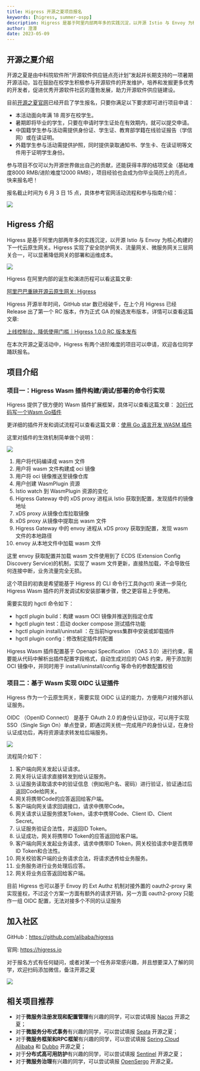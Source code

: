 ```yaml
---
title: Higress 开源之夏项目报名
keywords: [higress, summer-ospp]
description: Higress 是基于阿里内部两年多的实践沉淀，以开源 Istio 与 Envoy 为核心构建的下一代云原生网关
author: 澄潭
date: 2023-05-09
---
```


## 开源之夏介绍

开源之夏是由中科院软件所“开源软件供应链点亮计划”发起并长期支持的一项暑期开源活动，旨在鼓励在校学生积极参与开源软件的开发维护，培养和发掘更多优秀的开发者，促进优秀开源软件社区的蓬勃发展，助力开源软件供应链建设。

目前[开源之夏官网](https://summer-ospp.ac.cn)已经开启了学生报名，只要你满足以下要求即可进行项目申请：

- 本活动面向年满 18 周岁在校学生。
- 暑期即将毕业的学生，只要在申请时学生证处在有效期内，就可以提交申请。
- 中国籍学生参与活动需提供身份证、学生证、教育部学籍在线验证报告（学信网）或在读证明。
- 外籍学生参与活动需提供护照，同时提供录取通知书、学生卡、在读证明等文件用于证明学生身份。

参与项目不仅可以为开源世界做出自己的贡献，还能获得丰厚的结项奖金（基础难度8000 RMB/进阶难度12000 RMB），项目经验也会成为你毕业简历上的亮点，快来报名吧！

报名截止时间为 6 月 3 日 15 点，具体参考官网活动流程和参与指南介绍：

![](https://img.alicdn.com/imgextra/i4/O1CN01gxAj9N27FL4twpxbV_!!6000000007767-0-tps-2768-1114.jpg)


## Higress 介绍

Higress 是基于阿里内部两年多的实践沉淀，以开源 Istio 与 Envoy 为核心构建的下一代云原生网关。Higress 实现了安全防护网关、流量网关、微服务网关三层网关合一，可以显著降低网关的部署和运维成本。

![](https://img.alicdn.com/imgextra/i1/O1CN01iO9ph825juHbOIg75_!!6000000007563-2-tps-2483-2024.png)

Higress 在阿里内部的诞生和演进历程可以看这篇文章:

[阿里巴巴重磅开源云原生网关: Higress](https://mp.weixin.qq.com/s/dgvd9TslzhX1ZuUNIH2ZXg)

Higress 开源半年时间，GitHub star 数已经破千，在上个月 Higress 已经 Release 出了第一个 RC 版本，作为正式 GA 的候选发布版本，详情可以查看这篇文章:

[上线控制台，降低使用门槛｜Higress 1.0.0 RC 版本发布](https://mp.weixin.qq.com/s/ogy-xXXLEgzw6otaIAT6Dw)

在本次开源之夏活动中，Higress 有两个进阶难度的项目可以申请，欢迎各位同学踊跃报名。

## 项目介绍

### 项目一：Higress Wasm 插件构建/调试/部署的命令行实现

Higress 提供了很方便的 Wasm 插件扩展框架，具体可以查看这篇文章： [30行代码写一个Wasm Go插件](https://higress.io/zh-cn/blog/30-line-wasm)

更详细的插件开发和调试流程可以查看这篇文章：[使用 Go 语言开发 WASM 插件](https://higress.io/zh-cn/docs/user/wasm-go)

这里对插件的生效机制简单做个说明：

![](https://img.alicdn.com/imgextra/i4/O1CN01PO4HYC1h7qYHonHHZ_!!6000000004231-2-tps-1100-537.png)

1. 用户将代码编译成 wasm 文件
2. 用户将 wasm 文件构建成 oci 镜像
3. 用户将 oci 镜像推送至镜像仓库
4. 用户创建 WasmPlugin 资源
5. Istio watch 到 WasmPlugin 资源的变化
6. Higress Gateway 中的 xDS proxy 进程从 Istio 获取到配置，发现插件的镜像地址
7. xDS proxy 从镜像仓库拉取镜像
8. xDS proxy 从镜像中提取出 wasm 文件
9. Higress Gateway 中的 envoy 进程从 xDS proxy 获取到配置，发现 wasm 文件的本地路径
10. envoy 从本地文件中加载 wasm 文件

这里 envoy 获取配置并加载 wasm 文件使用到了 ECDS (Extension Config Discovery Service)的机制，实现了 wasm 文件更新，直接热加载，不会导致任何连接中断，业务流量完全无损。

这个项目的初衷是希望能基于 Higress 的 CLI 命令行工具(hgctl) 来进一步简化 Higress Wasm 插件的开发调试和安装部署步骤，使之更容易上手使用。

需要实现的 hgctl 命令如下：

- hgctl plugin build：构建 wasm OCI 镜像并推送到指定仓库
- hgctl plugin test：启动 docker compose 测试插件功能
- hgctl plugin install/uninstall ：在当前higress集群中安装或卸载插件
- hgctl plugin config：修改制定插件的配置

Higress Wasm 插件配置基于 Openapi Specification （OAS 3.0）进行约束，需要能从代码中解析出插件配置字段格式，自动生成对应的 OAS 约束，用于添加到 OCI 镜像中，并同时用于 install/uninstall/config 等命令的参数配置校验

### 项目二：基于 Wasm 实现 OIDC 认证插件

Higress 作为一个云原生网关，需要实现 OIDC 认证的能力，方便用户对接外部认证服务。

OIDC （OpenID Connect） 是基于 OAuth 2.0 的身份认证协议，可以用于实现 SSO（Single Sign On）单点登录，即通过网关统一完成用户的身份认证，在身份认证成功后，再将资源请求转发给后端服务。

![](https://summer-resource.obs.cn-north-4.myhuaweicloud.com/image_1682322347641.png?AccessKeyId=PVWAQ81YUWFDVEUNOSXR&Expires=1768722347&Signature=uaKg4CAupPRGPdz%2BtRT1qcc5SeI%3D)

流程简介如下：

1. 客户端向网关发起认证请求。
2. 网关将认证请求直接转发到给认证服务。
3. 认证服务读取请求中的验证信息（例如用户名、密码）进行验证，验证通过后返回Code给网关。
4. 网关将携带Code的应答返回给客户端。
5. 客户端向网关请求回调接口，请求中携带Code。
6. 网关请求认证服务颁发Token，请求中携带Code、Client ID、Client Secret。
7. 认证服务验证合法性，并返回ID Token。
8. 认证成功，网关将携带ID Token的应答返回给客户端。
9. 客户端向网关发起业务请求，请求中携带ID Token，网关校验请求中是否携带ID Token和合法性。
10. 网关校验客户端的业务请求合法，将请求透传给业务服务。
11. 业务服务进行业务处理后应答。
12. 网关将业务应答返回给客户端。

目前 Higress 也可以基于 Envoy 的 Ext Authz 机制对接外置的 oauth2-proxy 来实现鉴权，不过这个方案一方面有额外的请求开销，另一方面 oauth2-proxy 只能作一组 OIDC 配置，无法对接多个不同的认证服务


## 加入社区

GitHub：https://github.com/alibaba/higress

官网: https://higress.io

对于报名方式有任何疑问，或者对某一个任务非常感兴趣，并且想要深入了解的同学，欢迎扫码添加微信，备注开源之夏

![](https://img.alicdn.com/imgextra/i3/O1CN01bkpHik1yZBhbnhyTf_!!6000000006592-2-tps-500-500.png)

## 相关项目推荐

- 对于**微服务注册发现和配置管理**有兴趣的同学，可以尝试填报 [Nacos](https://nacos.io/zh-cn/blog/iscas2023.html) 开源之夏；
- 对于**微服务分布式事务**有兴趣的同学，可以尝试填报 [Seata](https://summer-ospp.ac.cn/org/orgdetail/064c15df-705c-483a-8fc8-02831370db14?lang=zh) 开源之夏；
- 对于**微服务框架和RPC框架**有兴趣的同学，可以尝试填报 [Spring Cloud Alibaba](https://summer-ospp.ac.cn/org/orgdetail/41d68399-ed48-4d6d-9d4d-3ff4128dc132?lang=zh) 和 [Dubbo](https://summer-ospp.ac.cn/org/orgdetail/a7f6e2ad-4acc-47f8-9471-4e54b9a166a6?lang=zh) 开源之夏；
- 对于**分布式高可用防护**有兴趣的同学，可以尝试填报 [Sentinel](https://summer-ospp.ac.cn/org/orgdetail/5e879522-bd90-4a8b-bf8b-b11aea48626b?lang=zh) 开源之夏；
- 对于**微服务治理**有兴趣的同学，可以尝试填报 [OpenSergo](https://summer-ospp.ac.cn/org/orgdetail/aaff4eec-11b1-4375-997d-5eea8f51762b?lang=zh) 开源之夏。

